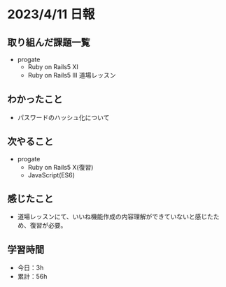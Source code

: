 # 2023/4/11 日報
## 取り組んだ課題一覧
- progate
  - Ruby on Rails5 Ⅺ
  - Ruby on Rails5 Ⅲ 道場レッスン

## わかったこと
- パスワードのハッシュ化について

## 次やること
- progate 
  - Ruby on Rails5 Ⅹ(復習)
  - JavaScript(ES6)

## 感じたこと
- 道場レッスンにて、いいね機能作成の内容理解ができていないと感じたため、復習が必要。

## 学習時間
- 今日：3h
- 累計：56h
